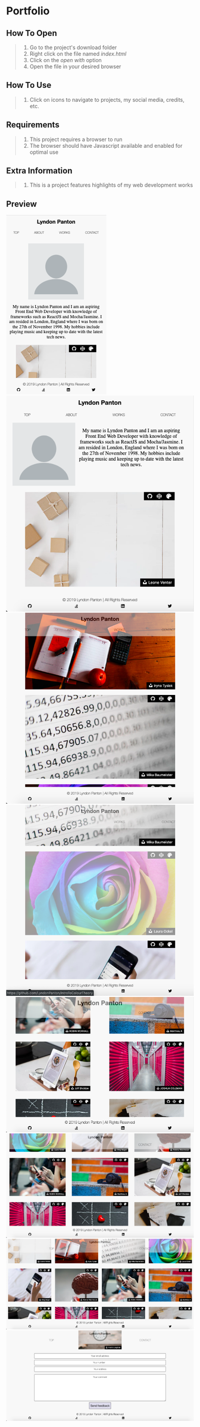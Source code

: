 # Portfolio

## How To Open
> 1. Go to the project's download folder
> 2. Right click on the file named _index.html_
> 3. Click on the _open with_ option
> 4. Open the file in your desired browser

## How To Use
> 1. Click on icons to navigate to projects, my social media, credits, etc.

## Requirements
> 1. This project requires a browser to run
> 2. The browser should have Javascript available and enabled for optimal use

## Extra Information
> 1. This is a project features highlights of my web development works

## Preview
![Screenshot 1](./img/screenshot1.png)
![Screenshot 2](./img/screenshot2.png)
![Screenshot 3](./img/screenshot3.png)
![Screenshot 4](./img/screenshot4.png)
![Screenshot 5](./img/screenshot5.png)
![Screenshot 6](./img/screenshot6.png)
![Screenshot 7](./img/screenshot7.png)
![Screenshot 8](./img/screenshot8.png)